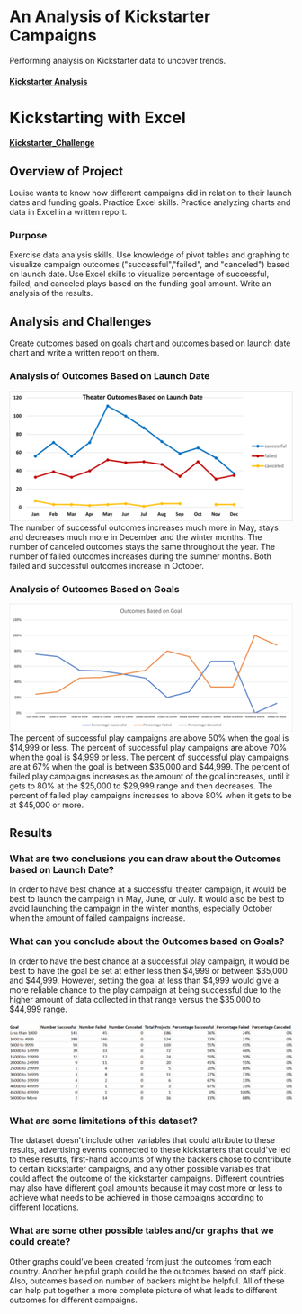 # An Analysis of Kickstarter Campaigns
Performing analysis on Kickstarter data to uncover trends.
#### [Kickstarter Analysis](./Kickstarter%20Analysis.xlsx)

# Kickstarting with Excel
#### [Kickstarter_Challenge](./Kickstarter_Challenge.xlsx)

## Overview of Project
Louise wants to know how different campaigns did in relation to their launch dates and funding goals.
Practice Excel skills. Practice analyzing charts and data in Excel in a written report.

### Purpose
Exercise data analysis skills. 
Use knowledge of pivot tables and graphing to visualize campaign outcomes
("successful","failed", and "canceled") based on launch date.
Use Excel skills to visualize percentage of successful, failed, and canceled plays based on the funding goal amount.
Write an analysis of the results.

## Analysis and Challenges
Create outcomes based on goals chart and outcomes based on launch date chart and write a written report on them.

### Analysis of Outcomes Based on Launch Date
![Outcomes Based on Launch Date](./Theater_Outcomes_vs_Launch.png)
The number of successful outcomes increases much more in May, stays and decreases much more in December and the winter months.
The number of canceled outcomes stays the same throughout the year.
The number of failed outcomes increases during the summer months. 
Both failed and successful outcomes increase in October.

### Analysis of Outcomes Based on Goals
![Outcomes Based on Goals](./Outcomes_vs_Goals.png)
The percent of successful play campaigns are above 50% when the goal is $14,999 or less.
The percent of successful play campaigns are above 70% when the goal is $4,999 or less.
The percent of successful play campaigns are at 67% when the goal is between $35,000 and $44,999.
The percent of failed play campaigns increases as the amount of the goal increases,
until it gets to 80% at the $25,000 to $29,999 range and then decreases. 
The percent of failed play campaigns increases to above 80% when it gets to be at $45,000 or more.

## Results

### What are two conclusions you can draw about the Outcomes based on Launch Date?
In order to have best chance at a successful theater campaign, 
it would be best to launch the campaign in May, June, or July. 
It would also be best to avoid launching the campaign in the winter months,
especially October when the amount of failed campaigns increase.

### What can you conclude about the Outcomes based on Goals?
In order to have the best chance at a successful play campaign,
it would be best to have the goal be set at either less then $4,999 or between $35,000 and $44,999.
However, setting the goal at less than $4,999 would give a more reliable chance to the play campaign at being successful due to the higher amount of data
collected in that range versus the $35,000 to $44,999 range.
#### ![Outcomes Based on Goals](./Outcomes_Based_on_Goals_Table.png)

### What are some limitations of this dataset?
The dataset doesn't include other variables that could attribute to these results,
advertising events connected to these kickstarters that could've led to these results, 
first-hand accounts of why the backers chose to contribute to certain kickstarter campaigns,
and any other possible variables that could affect the outcome of the kickstarter campaigns. 
Different countries may also have different goal amounts because it may cost more or less to
achieve what needs to be achieved in those campaigns according to different locations.

### What are some other possible tables and/or graphs that we could create?
Other graphs could've been created from just the outcomes from each country.
Another helpful graph could be the outcomes based on staff pick.
Also, outcomes based on number of backers might be helpful. 
All of these can help put together a more complete picture of what leads to different outcomes for different campaigns.
